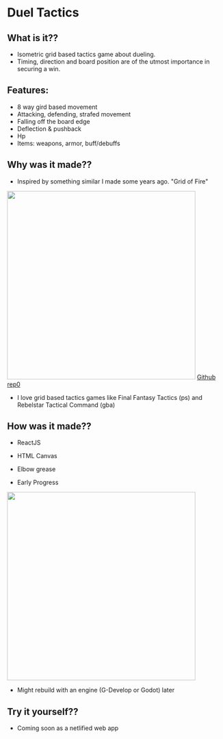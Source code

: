 # Duel Tactics


## What is it??

- Isometric grid based tactics game about dueling.
- Timing, direction and board position are of the utmost importance in securing a win.


## Features:

- 8 way gird based movement
- Attacking, defending, strafed movement
- Falling off the board edge
- Deflection & pushback
- Hp
- Items: weapons, armor, buff/debuffs


## Why was it made??

- Inspired by something similar I made some years ago. "Grid of Fire"
<img src="https://i.imgur.com/5U4jOmI.png" height="440" />
<a href="https://github.com/michaelstoneg/wdi_ldn_32i_project1_thundergrid" target="_blank">Github rep0</a>

- I love grid based tactics games like Final Fantasy Tactics (ps) and Rebelstar Tactical Command (gba)


## How was it made??

- ReactJS
- HTML Canvas
- Elbow grease

- Early  Progress
<img src="https://i.imgur.com/dWfEA2E.png" height="440" />

- Might rebuild with an engine (G-Develop or Godot) later


## Try it yourself??

- Coming soon as a netlified web app
